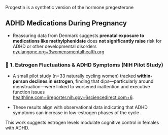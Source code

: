 Progestin is a synthetic version of the hormone pregesterone

## ADHD Medications During Pregnancy

- Reassuring data from Denmark suggests **prenatal exposure to medications like methylphenidate** does **not significantly raise** risk for ADHD or other developmental disorders [nyulangone.org+3womensmentalhealth.org](https://womensmentalhealth.org/posts/infants-exposed-to-adhd-medications/?utm_source=chatgpt.com)
### 🧪 1. Estrogen Fluctuations & ADHD Symptoms (NIH Pilot Study)

- A small pilot study (n=33 naturally cycling women) tracked **within-person declines in estrogen**, finding that dips—particularly around menstruation—were linked to worsened inattention and executive function issues [healthline.com+6reporter.nih.gov+6sciencedirect.com+6](https://reporter.nih.gov/project-details/10476401?utm_source=chatgpt.com).
    
- These results align with observational data indicating that ADHD symptoms can increase in low-estrogen phases of the cycle .
    

This work suggests estrogen levels modulate cognitive control in females with ADHD.